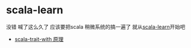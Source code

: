 # scala-learn
没错 喊了这么久了 应该要把scala 稍微系统的搞一遍了
就从[scala-learn](https://github.com/rjbhewei/scala-learn)开始吧

* [scala-trait-with 原理](https://github.com/rjbhewei/scala-learn/blob/master/scala-trait-with原理.md)